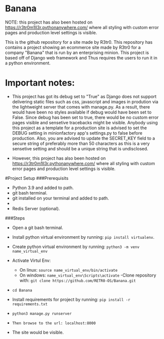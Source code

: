 # Banana
NOTE: this project has also been hosted on https://r3tr0m1ll3r.pythonanywhere.com/ where all styling with custom error pages and production level settings is visible.

This is the github repository for a site made by R3tr0. This repository has contains a project showing an ecommerce site made by R3tr0 for a company "Banana" that is run by an enterprising minion. This project is based off of Django web framework and Thus requires the users to run it in a python environment.

# Important notes:

- This project has got its debug set to "True" as Django does not support delivering static files such as css, javascript and images in prodution via the lightweight server that comes with manage.py. As a result, there would have been no styles available if debug would have been set to False. Since debug has been set to true, there would be no custom error pages visible and sensetive tracebacks might be visible. Anybody using this project as a template for a production site is advised to set the DEBUG setting in minionfactory app's settings.py to false before production. Also, you are advised to update the SECRET_KEY field to a secure string of preferably more than 50 characters as this is a very sensetive setting and should be a unique string that is undisclosed.

- However, this project has also been hosted on https://r3tr0m1ll3r.pythonanywhere.com/ where all styling with custom error pages and production level settings is visible.

#Project Setup
###Prerequisits
  - Python 3.9 and added to path.</li>
  - git bash terminal.</li>
  - git installed on your terminal and added to path.<li>
  - Redis Server (optional). </li>
  
###Steps
- Open a git bash terminal.
- Install python virtual environment by running: `pip install virtualenv`. 
- Create python virtual environment by running: `python3 -m venv name_virtual_env`
- Activate Virtul Env:
  - On linux: `source name_virtual_env/bin/activate`
  - On windows: `name_virtual_env\Scripts\activate`
-Clone repository with: `git clone https://github.com/RETR0-OS/Banana.git`

- `cd Banana`
- Install requirements for project by running: `pip install -r requirements.txt`
- `python3 manage.py runserver`
- `Then browse to the url: localhost:8000`
- The site would be visible.

